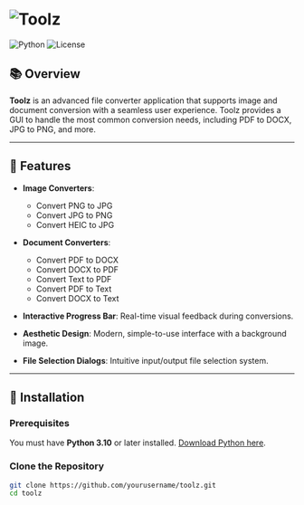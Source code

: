 # ![Toolz](https://img.shields.io/badge/Toolz-File%20Converter-blue?style=for-the-badge&logo=python&logoColor=white)  
![Python](https://img.shields.io/badge/Python-3.10-blue?style=for-the-badge&logo=python&logoColor=white)
![License](https://img.shields.io/badge/License-MIT-yellow?style=for-the-badge)

## 📚 Overview

**Toolz** is an advanced file converter application that supports image and document conversion with a seamless user experience. Toolz provides a GUI to handle the most common conversion needs, including PDF to DOCX, JPG to PNG, and more.

---

## 🌟 Features

- **Image Converters**: 
  - Convert PNG to JPG
  - Convert JPG to PNG
  - Convert HEIC to JPG

- **Document Converters**:
  - Convert PDF to DOCX
  - Convert DOCX to PDF
  - Convert Text to PDF
  - Convert PDF to Text
  - Convert DOCX to Text

- **Interactive Progress Bar**: Real-time visual feedback during conversions.
- **Aesthetic Design**: Modern, simple-to-use interface with a background image.
- **File Selection Dialogs**: Intuitive input/output file selection system.

---

## 🚀 Installation

### Prerequisites

You must have **Python 3.10** or later installed. [Download Python here](https://www.python.org/downloads/).

### Clone the Repository

```bash
git clone https://github.com/yourusername/toolz.git
cd toolz
